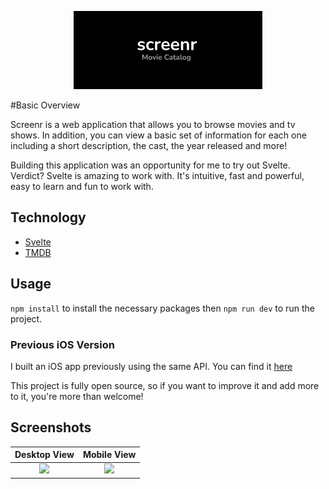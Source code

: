 <p align="center"><img src="https://github.com/joevegacoding/Screenr/blob/main/Screenshots/cover_image.png" alt="drawing" width="60%" /><p/>
#Basic Overview

Screenr is a web application that allows you to browse movies and tv shows. In addition, you can view a basic set of information for each one including a short description, the cast, the year released and more!

Building this application was an opportunity for me to try out Svelte. Verdict? Svelte is amazing to work with. It's intuitive, fast and powerful, easy to learn and fun to work with.

## Technology

- [Svelte](https://svelte.dev/) 
- [TMDB](https://www.themoviedb.org/)

## Usage

``` npm install ``` to install the necessary packages then ``` npm run dev ``` to run the project.

### Previous iOS Version

I built an iOS app previously using the same API. You can find it [here](https://github.com/joevegacoding/MovieShelf)

This project is fully open source, so if you want to improve it and add more to it, you're more than welcome!

## Screenshots

Desktop View             |  Mobile View
:-------------------------:|:-------------------------:
![](https://github.com/joevegacoding/Screenr/blob/main/Screenshots/DesktopImage.png)  |  ![](https://github.com/joevegacoding/Screenr/blob/main/Screenshots/MobileImage.png)


